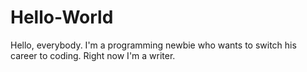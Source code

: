 # Hello-World

Hello, everybody. 
I'm a programming newbie who wants to switch his career to coding.
Right now I'm a writer.
